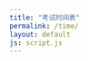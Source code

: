 ```yaml
---
title: "考试时间表"
permalink: /time/
layout: default
js: script.js
---
```


<!-- 日程表的容器 -->
<div id="calendar">
  <ul>
    <!-- 日程事件将被添加到这里 -->
  </ul>
</div>

<script src="script.js"></script>